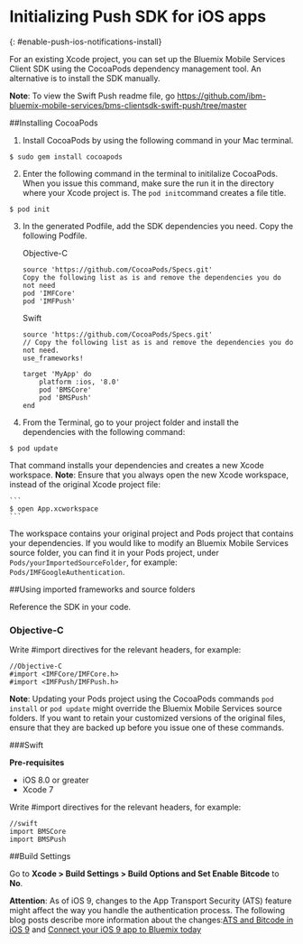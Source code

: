 # Initializing Push SDK for iOS apps
{: #enable-push-ios-notifications-install}

For an existing Xcode project, you can set up the Bluemix Mobile Services Client SDK using the CocoaPods dependency management tool. An alternative is to install the SDK manually.

**Note**: To view the Swift Push readme file, go https://github.com/ibm-bluemix-mobile-services/bms-clientsdk-swift-push/tree/master

##Installing CocoaPods

1. Install CocoaPods by using the following command in your Mac terminal.
```
$ sudo gem install cocoapods
```
2. Enter the following command in the terminal to initilalize CocoaPods. When you issue this command, make sure the run it in the directory where your Xcode project is. The `pod init`command creates a file title.  
```
$ pod init
```
3. In the generated Podfile, add the SDK dependencies you need. Copy the following Podfile.

   Objective-C

    ```
    source 'https://github.com/CocoaPods/Specs.git'
	Copy the following list as is and remove the dependencies you do not need
	pod 'IMFCore'
	pod 'IMFPush'
	```

   Swift

	```
	source 'https://github.com/CocoaPods/Specs.git'
	// Copy the following list as is and remove the dependencies you do not need.
	use_frameworks!

	target 'MyApp' do
	    platform :ios, '8.0'
	    pod 'BMSCore'
	    pod 'BMSPush'
	end
	```
3. From the Terminal, go to your project folder and install the dependencies with the following command:
```
$ pod update
```
That command installs your dependencies and creates a new Xcode workspace.  **Note**: Ensure that you always open the new Xcode workspace, instead of the original Xcode project file:

	```
	$ open App.xcworkspace
	```
The workspace contains your original project and Pods project that contains your dependencies. If you would like to modify an Bluemix Mobile Services source folder, you can find it in your Pods project, under `Pods/yourImportedSourceFolder`, for example: `Pods/IMFGoogleAuthentication`.

##Using imported frameworks and source folders

Reference the SDK in your code.


### Objective-C

Write #import directives for the relevant headers, for example:

```
//Objective-C
#import <IMFCore/IMFCore.h>
#import <IMFPush/IMFPush.h>
```

**Note**: Updating your Pods project using the CocoaPods commands `pod install` or `pod update` might override the Bluemix Mobile Services source folders. If you want to retain your customized versions of the original files, ensure that they are backed up before you issue one of these commands.

###Swift

**Pre-requisites**

- iOS 8.0 or greater
- Xcode 7


Write #import directives for the relevant headers, for example:

```
//swift
import BMSCore
import BMSPush
```


##Build Settings

Go to **Xcode > Build Settings > Build Options and Set Enable Bitcode** to **No**.

**Attention**: As of iOS 9, changes to the App Transport Security (ATS) feature might affect the way you handle the authentication process. The following blog posts describe more information about the changes:[ATS and Bitcode in iOS 9](https://developer.ibm.com/mobilefirstplatform/2015/09/09/ats-and-bitcode-in-ios9/) and [Connect your iOS 9 app to Bluemix today](https://developer.ibm.com/bluemix/2015/09/16/connect-your-ios-9-app-to-bluemix/)
